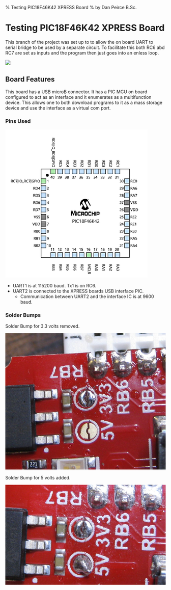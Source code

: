 % Testing PIC18F46K42 XPRESS Board
% by Dan Peirce B.Sc.

<!---
use 
pandoc -s --toc -t html5 -c pandocbd.css README.pandoc.md -o index.html

pandoc -s --toc -t gfm README.pandoc.md -o README.md
-->

# Testing PIC18F46K42 XPRESS Board

This branch of the project was set up to to allow the on board UART to serial bridge to be used by a separate circuit. To 
facilitate this both RC6 abd RC7 are set as inputs and the program then just goes into an enless loop.

![](DIP-PIC-Xpress.jpg)

## Board Features

This board has a USB microB connector. It has a PIC MCU on board configured to act as an interface and it enumerates as 
a multifunction device. This allows one to both download programs to it as a mass storage device and use the interface as 
a virtual com port. 

### Pins Used

![](images/pins.png)

* UART1 is at 115200 baud. Tx1 is on RC6.
* UART2 is connected to the XPRESS boards USB interface PIC. 
    * Communication between UART2 and the interface IC is at 9600 baud.

### Solder Bumps

Solder Bump for 3.3 volts removed.

![](images/solder-bump-removed.jpg)

Solder Bump for 5 volts added.

![](images/solder-bump-added.jpg)



